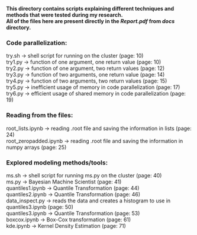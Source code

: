 **This directory contains scripts explaining different techniques and methods that were tested during my research.**\
**All of the files here are present directly in the _Report.pdf_ from _docs_ directory.**

### Code parallelization:
try.sh -> shell script for running on the cluster (page: 10)\
try1.py -> function of one argument, one return value (page: 10)\
try2.py -> function of one argument, two return values (page: 12)\
try3.py -> function of two arguments, one return value (page: 14)\
try4.py -> function of two arguments, two return values (page: 15)\
try5.py -> inefficient usage of memory in code parallelization (page: 17)\
try6.py -> efficient usage of shared memory in code parallelization (page: 19)

### Reading from the files:
root_lists.ipynb -> reading .root file and saving the information in lists (page: 24)\
root_zeropadded.ipynb -> reading .root file and saving the information in numpy arrays (page: 25)

### Explored modeling methods/tools:
ms.sh -> shell script for running ms.py on the cluster (page: 40)\
ms.py -> Bayesian Machine Scientist (page: 41)\
quantiles1.ipynb -> Quantile Transformation (page: 44)\
quantiles2.ipynb -> Quantile Transformation (page: 46)\
data_inspect.py -> reads the data and creates a histogram to use in quantiles3.ipynb (page: 50)\
quantiles3.ipynb -> Quantile Transformation (page: 53)\
boxcox.ipynb -> Box-Cox transformation (page: 61)\
kde.ipynb -> Kernel Density Estimation (page: 71)



